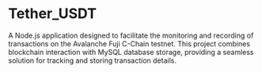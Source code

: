 # Tether_USDT
A Node.js application designed to facilitate the monitoring and recording of transactions on the Avalanche Fuji C-Chain testnet. This project combines blockchain interaction with MySQL database storage, providing a seamless solution for tracking and storing transaction details.

